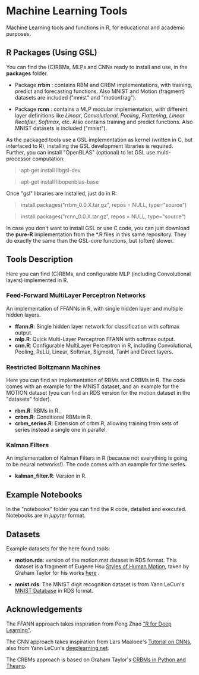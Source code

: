 # Machine Learning Tools

Machine Learning tools and functions in R, for educational and academic purposes.

## R Packages (Using GSL)

You can find the (C)RBMs, MLPs and CNNs ready to install and use, in the **packages** folder.

* Package **rrbm** : contains RBM and CRBM implementations, with training, predict and forecasting functions. Also MNIST and Motion (fragment) datasets are included ("mnist" and "motionfrag").

* Package **rcnn** : contains a MLP modular implementation, with different layer definitions like *Linear*, *Convolutional*, *Pooling*, *Flattening*, *Linear Rectifier*, *Softmax*, etc. Also contains training and predict functions. Also MNIST datasets is included ("mnist").

As the packaged tools use a GSL implementation as kernel (written in C, but interfaced to R), installing the GSL development libraries is required. Further, you can install "OpenBLAS" (optional) to let GSL use multi-processor computation:

> apt-get install libgsl-dev

> apt-get install libopenblas-base

Once "gsl" libraries are installed, just do in R:

> install.packages("rrbm_0.0.X.tar.gz", repos = NULL, type="source")

> install.packages("rcnn_0.0.X.tar.gz", repos = NULL, type="source")


In case you don't want to install GSL or use C code, you can just download the **pure-R** implementation from the *.R files in this same repository. They do exactly the same than the GSL-core functions, but (often) slower.

## Tools Description

Here you can find (C)RBMs, and configurable MLP (including Convolutional layers) implemented in R.

### Feed-Forward MultiLayer Perceptron Networks

An implementation of FFANNs in R, with single hidden layer and multiple hidden layers.

* **ffann.R**: Single hidden layer network for classification with softmax output.
* **mlp.R**: Quick Multi-Layer Perceptron FFANN with softmax output.
* **cnn.R**: Configurable MultiLayer Perceptron in R, including Convolutional, Pooling, ReLU, Linear, Softmax, Sigmoid, TanH and Direct layers.

### Restricted Boltzmann Machines

Here you can find an implementation of RBMs and CRBMs in R. The code comes with an example for the MNIST dataset, and an example for the MOTION dataset (you can find an RDS version for the motion dataset in the "datasets" folder).

* **rbm.R**: RBMs in R.
* **crbm.R**: Conditional RBMs in R.
* **crbm_series.R**: Extension of crbm.R, allowing training from sets of series instead a single one in parallel.

### Kalman Filters

An implementation of Kalman Filters in R (because not everything is going to be neural networks!). The code comes with an example for time series.

* **kalman_filter.R**: Version in R.

## Example Notebooks

In the "notebooks" folder you can find the R code, detailed and executed. Notebooks are in _jupyter_ format.


## Datasets

Example datasets for the here found tools:

* **motion.rds**: version of the motion.mat dataset in RDS format. This dataset is a fragment of Eugene Hsu [Styles of Human Motion](http://people.csail.mit.edu/ehsu/work/sig05stf/), taken by Graham Taylor for his works [here](http://www.uoguelph.ca/~gwtaylor/publications/nips2006mhmublv/motion.mat) .

* **mnist.rds**: The MNIST digit recognition dataset is from Yann LeCun's [MNIST Database](http://yann.lecun.com/exdb/mnist/) in RDS format.

## Acknowledgements

The FFANN approach takes inspiration from Peng Zhao ["R for Deep Learning"](http://www.parallelr.com/r-deep-neural-network-from-scratch).

The CNN approach takes inspiration from Lars Maaloee's [Tutorial on CNNs](https://github.com/davidbp/day2-Conv), also from Yann LeCun's [deeplearning.net](http://deeplearning.net/tutorial/lenet.html).

The CRBMs approach is based on Graham Taylor's [CRBMs in Python and Theano](https://gist.github.com/gwtaylor/2505670).

